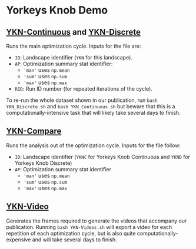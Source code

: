 # Yorkeys Knob Demo


## [YKN-Continuous](./YKN-Continuous.py) and [YKN-Discrete](./YKN-Discrete.py)

Runs the main optimization cycle. Inputs for the file are:

* `ID`: Landscape identifier (`YKN` for this landscape).
* `AP`: Optimization summary stat identifier:
    * `'man'` uses `np.mean`
    * `'sum'` uses `np.sum`
    * `'max'` uses `np.max`
* `RID`: Run ID number (for repeated iterations of the cycle).

To re-run the whole dataset shown in our publication, run `bash YKN_Discrete.sh` and `bash YKN_Continuous.sh` but beware that this is a computationally-intensive task that will likely take several days to finish.

## [YKN-Compare](./YKN-Compare.py)

Runs the analysis out of the optimization cycle. Inputs for the file follow:

* `ID`: Landscape identifier (`YKNC` for Yorkeys Knob Continuous and `YKND` for Yorkeys Knob Discrete)
* `AP`: Optimization summary stat identifier
    * `'man'` uses `np.mean`
    * `'sum'` uses `np.sum`
    * `'max'` uses `np.max`


## [YKN-Video](./YKN-Video.py)

Generates the frames required to generate the videos that accompany our publication. Running `bash YKN-Videos.sh` will export a video for each repetition of each optimization cycle, but is also quite computationally-expensive and will take several days to finish.